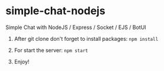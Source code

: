 # simple-chat-nodejs
Simple Chat with NodeJS / Express / Socket / EJS / BotUI

1) After git clone don't forget to install packages:
`npm install`

2) For start the server:
`npm start`

3) Enjoy!
